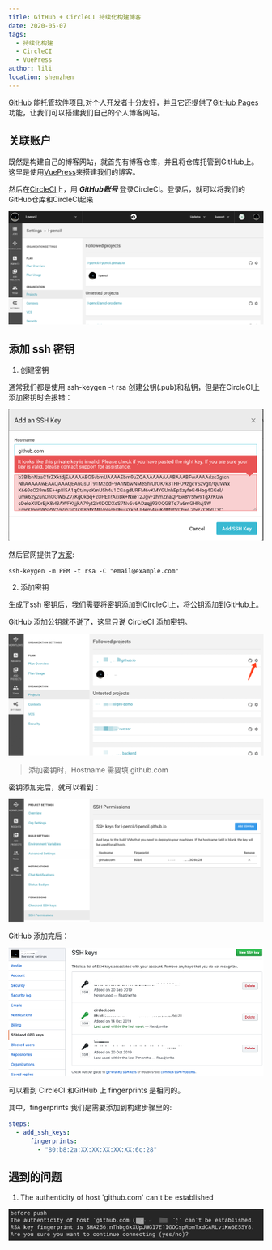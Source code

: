 ```yaml
---
title: GitHub + CircleCI 持续化构建博客
date: 2020-05-07
tags:
  - 持续化构建
  - CircleCI
  - VuePress
author: lili
location: shenzhen
---
```


[GitHub](https://github.com/) 能托管软件项目,对个人开发者十分友好，并且它还提供了[GitHub Pages](https://pages.github.com/) 功能，让我们可以搭建我们自己的个人博客网站。

## 关联账户

既然是构建自己的博客网站，就首先有博客仓库，并且将仓库托管到GitHub上。这里是使用[VuePress](https://www.vuepress.cn/)来搭建我们的博客。

然后在[CircleCI](https://circleci.com/)上，用 ***GitHub账号*** 登录CircleCI。登录后，就可以将我们的GitHub仓库和CircleCI起来

![image from dependency](../.vuepress/public/images/circleci-github-vuepress/01.png)

## 添加 ssh 密钥

1. 创建密钥

通常我们都是使用 ssh-keygen -t rsa 创建公钥(.pub)和私钥，但是在CircleCI上添加密钥时会报错：

![image from dependency](../.vuepress/public/images/circleci-github-vuepress/02.png)

然后官网提供了[方案](https://circleci.com/docs/2.0/add-ssh-key/):

```shell
ssh-keygen -m PEM -t rsa -C "email@example.com"
```

2. 添加密钥

生成了ssh 密钥后，我们需要将密钥添加到CircleCI上，将公钥添加到GitHub上。

GitHub 添加公钥就不说了，这里只说 CircleCI 添加密钥。

![image from dependency](../.vuepress/public/images/circleci-github-vuepress/03.gif)

> 添加密钥时，Hostname 需要填 github.com

密钥添加完后，就可以看到：

![image from dependency](../.vuepress/public/images/circleci-github-vuepress/06.png)

GitHub 添加完后：

![image from dependency](../.vuepress/public/images/circleci-github-vuepress/07.png)

可以看到 CircleCI 和GitHub 上 fingerprints 是相同的。

其中，fingerprints 我们是需要添加到构建步骤里的:

```yml
steps:
  - add_ssh_keys:
      fingerprints:
        - "80:b8:2a:XX:XX:XX:XX:XX:6c:28"
```

## 遇到的问题

1. The authenticity of host 'github.com' can't be established

![image from dependency](../.vuepress/public/images/circleci-github-vuepress/08.png)

